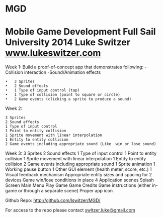 MGD
===
Mobile Game Development
Full Sail University 2014
Luke Switzer
www.lukeswitzer.com
==============================

Week 1:  Build a proof-of-concept app that demonstrates following:
	-Collision interaction
	-Sound/Animation effects

	•	3 Sprites
	•	2 Sound effects
	•	1 Type of input control (tap)
	•	1 Type of collision (point to square or circle)
	•	2 Game events (clicking a sprite to produce a sound)
	
Week 2: 

	3 Sprites
	2 Sound effects
	1 Type of input control
	1 Point to entity collision
	1 Sprite movement with linear interpolation
	1 Entity to entity collision
	2 Game events including appropriate sound (Like  win or lose sound)
	
Week 3:
	3 Sprites
	2 Sound effects
	1 Type of input control
	1 Point to entity collision
	1 Sprite movement with linear interpolation
	1 Entity to entity collision
	2 Game events including appropriate sound
	1 Sprite animation
	1 Working pause button
	1 Other GUI element (health meter, score, etc.)
	1 Visual feedback mechanism
	Appropriate entity sizes and spacing for 2 devices
	Game win/lose conditions in place
	4 Application scenes
		Splash Screen
		Main Menu
		Play Game
		Game Credits
	Game instructions (either in-game or through a separate scene)
	Proper app icon	


Github Repo: http://github.com/lswitzer/MGD/

For access to the repo please contact switzer.luke@gmail.com